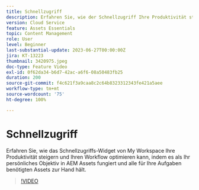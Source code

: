 ```yaml
---
title: Schnellzugriff
description: Erfahren Sie, wie der Schnellzugriff Ihre Produktivität steigern und Ihren Workflow optimieren kann, indem er als Ihr persönliches Objektiv in AEM Assets fungiert und alle für Ihre Aufgaben benötigten Assets zur Hand hält.
version: Cloud Service
feature: Assets Essentials
topic: Content Management
role: User
level: Beginner
last-substantial-update: 2023-06-27T00:00:00Z
jira: KT-13223
thumbnail: 3420975.jpeg
doc-type: Feature Video
exl-id: 0f62da34-b6d7-42ac-a6f6-08a50483fb25
duration: 200
source-git-commit: f4c621f3a9caa8c2c64b8323312343fe421a5aee
workflow-type: tm+mt
source-wordcount: '75'
ht-degree: 100%

---
```


# Schnellzugriff

Erfahren Sie, wie das Schnellzugriffs-Widget von My Workspace Ihre Produktivität steigern und Ihren Workflow optimieren kann, indem es als Ihr persönliches Objektiv in AEM Assets fungiert und alle für Ihre Aufgaben benötigten Assets zur Hand hält.

>[!VIDEO](https://video.tv.adobe.com/v/3420975/?learn=on)
